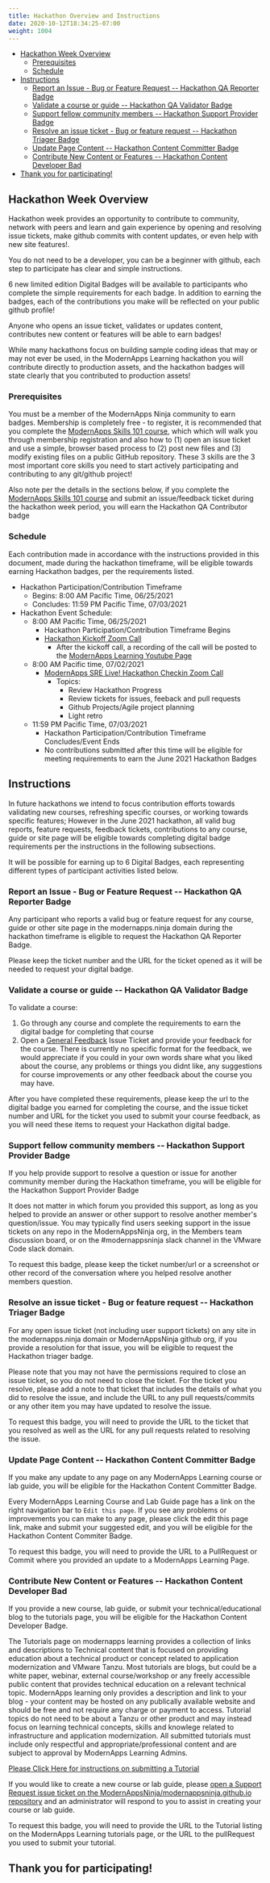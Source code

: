 ```yaml
---
title: Hackathon Overview and Instructions
date: 2020-10-12T18:34:25-07:00
weight: 1004
---
```


- [Hackathon Week Overview](#hackathon-week-overview)
  - [Prerequisites](#prerequisites)
  - [Schedule](#schedule)
- [Instructions](#instructions)
  - [Report an Issue - Bug or Feature Request -- Hackathon QA Reporter Badge](#report-an-issue---bug-or-feature-request----hackathon-qa-reporter-badge)
  - [Validate a course or guide -- Hackathon QA Validator Badge](#validate-a-course-or-guide----hackathon-qa-validator-badge)
  - [Support fellow community members -- Hackathon Support Provider Badge](#support-fellow-community-members----hackathon-support-provider-badge)
  - [Resolve an issue ticket - Bug or feature request -- Hackathon Triager Badge](#resolve-an-issue-ticket---bug-or-feature-request----hackathon-triager-badge)
  - [Update Page Content -- Hackathon Content Committer Badge](#update-page-content----hackathon-content-committer-badge)
  - [Contribute New Content or Features -- Hackathon Content Developer Bad](#contribute-new-content-or-features----hackathon-content-developer-bad)
- [Thank you for participating!](#thank-you-for-participating)

## Hackathon Week Overview

Hackathon week provides an opportunity to contribute to community, network with peers and learn and gain experience by opening and resolving issue tickets, make github commits with content updates, or even help with new site features!. 

You do not need to be a developer, you can be a beginner with github, each step to participate has clear and simple instructions. 

6 new limited edition Digital Badges will be available to participants who complete the simple requirements for each badge. In addition to earning the badges, each of the contributions you make will be reflected on your public github profile!

Anyone who opens an issue ticket, validates or updates content, contributes new content or features will be able to earn badges!

While many hackathons focus on building sample coding ideas that may or may not ever be used, in the ModernApps Learning hackathon you will contribute directly to production assets, and the hackathon badges will state clearly that you contributed to production assets!

### Prerequisites  

You must be a member of the ModernApps Ninja community to earn badges. Membership is completely free - to register, it is recommended that you complete the [ModernApps Skills 101 course](https://modernapps.ninja/course/modernappsskills101_ms4043/), which which will walk you through membership registration and also how to (1) open an issue ticket and use a simple, browser based process to (2) post new files and (3) modify existing files on a public GitHub repository. These 3 skills are the 3 most important core skills you need to start actively participating and contributing to any git/github project!

Also note per the details in the sections below, if you complete the [ModernApps Skills 101 course](https://modernapps.ninja/course/modernappsskills101_ms4043/) and submit an issue/feedback ticket during the hackathon week period, you will earn the Hackathon QA Contributor badge

### Schedule

Each contribution made in accordance with the instructions provided in this document, made during the hackathon timeframe, will be eligible towards earning Hackathon badges, per the requirements listed.

- Hackathon Participation/Contribution Timeframe
  - Begins: 8:00 AM Pacific Time, 06/25/2021
  - Concludes: 11:59 PM Pacific Time, 07/03/2021
- Hackathon Event Schedule:
  - 8:00 AM Pacific Time, 06/25/2021
    - Hackathon Participation/Contribution Timeframe Begins
    - [Hackathon Kickoff Zoom Call](https://modernapps.ninja/event/srelive_6-25-21/)
      - After the kickoff call, a recording of the call will be posted to the [ModernApps Learning Youtube Page](https://youtu.be/337vm0iwDF8)
  - 8:00 AM Pacific time, 07/02/2021
    - [ModernApps SRE Live! Hackathon Checkin Zoom Call](https://modernapps.ninja/event/srelive_7-2-21/)
      - Topics:
        - Review Hackathon Progress
        - Review tickets for issues, feeback and pull requests
        - Github Projects/Agile project planning
        - Light retro
  - 11:59 PM Pacific Time, 07/03/2021
    - Hackathon Participation/Contribution Timeframe Concludes/Event Ends
    - No contributions submitted after this time will be eligible for meeting requirements to earn the June 2021 Hackathon Badges

## Instructions

In future hackathons we intend to focus contribution efforts towards validating new courses, refreshing specific courses, or working towards specific features; However in the June 2021 hackathon, all valid bug reports, feature requests, feedback tickets, contributions to any course, guide or site page will be eligible towards completing digital badge requirements per the instructions in the following subsections. 

It will be possible for earning up to 6 Digital Badges, each representing different types of participant activities listed below.

### Report an Issue - Bug or Feature Request -- Hackathon QA Reporter Badge

Any participant who reports a valid bug or feature request for any course, guide or other site page in the modernapps.ninja domain during the hackathon timeframe is eligible to request the Hackathon QA Reporter Badge.

Please keep the ticket number and the URL for the ticket opened as it will be needed to request your digital badge.

### Validate a course or guide -- Hackathon QA Validator Badge

To validate a course:

1. Go through any course and complete the requirements to earn the digital badge for completing that course
2. Open a [General Feedback](https://github.com/ModernAppsNinja/modernappsninja.github.io/issues/new/choose) Issue Ticket and provide your feedback for the course. There is currently no specific format for the feedback, we would appreciate if you could in your own words share what you liked about the course, any problems or things you didnt like, any suggestions for course improvements or any other feedback about the course you may have. 

After you have completed these requirements, please keep the url to the digital badge you earned for completing the course, and the issue ticket number and URL for the ticket you used to submit your course feedback, as you will need these items to request your Hackathon digital badge. 

### Support fellow community members -- Hackathon Support Provider Badge

If you help provide support to resolve a question or issue for another community member during the Hackathon timeframe, you will be eligible for the Hackathon Support Provider Badge

It does not matter in which forum you provided this support, as long as you helped to provide an answer or other support to resolve another member's question/issue. You may typically find users seeking support in the issue tickets on any repo in the ModernAppsNinja org, in the Members team discussion board, or on the #modernappsninja slack channel in the VMware Code slack domain. 

To request this badge, please keep the ticket number/url or a screenshot or other record of the conversation where you helped resolve another members question.

### Resolve an issue ticket - Bug or feature request -- Hackathon Triager Badge

For any open issue ticket (not including user support tickets) on any site in the modernapps.ninja domain or ModernAppsNinja github org, if you provide a resolution for that issue, you will be eligible to request the Hackathon triager badge. 

Please note that you may not have the permissions required to close an issue ticket, so you do not need to close the ticket. For the ticket you resolve, please add a note to that ticket that includes the details of what you did to resolve the issue, and include the URL to any pull requests/commits or any other item you may have updated to resolve the issue. 

To request this badge, you will need to provide the URL to the ticket that you resolved as well as the URL for any pull requests related to resolving the issue.

### Update Page Content -- Hackathon Content Committer Badge

If you make any update to any page on any ModernApps Learning course or lab guide, you will be eligible for the Hackathon Content Committer Badge. 

Every ModernApps Learning Course and Lab Guide page has a link on the right navigation bar to `Edit this page`. If you see any problems or improvements you can make to any page, please click the edit this page link, make and submit your suggested edit, and you will be eligible for the Hackathon Content Commiter Badge. 

To request this badge, you will need to provide the URL to a PullRequest or Commit where you provided an update to a ModernApps Learning Page.

### Contribute New Content or Features -- Hackathon Content Developer Bad
If you provide a new course, lab guide, or submit your technical/educational blog to the tutorials page, you will be eligible for the Hackathon Content Developer Badge.

The Tutorials page on modernapps learning provides a collection of links and descriptions to Technical content that is focused on providing education about a technical product or concept related to application modernization and VMware Tanzu. Most tutorials are blogs, but could be a white paper, webinar, external course/workshop or any freely accessible public content that provides technical education on a relevant technical topic. ModernApps learning only provides a description and link to your blog - your content may be hosted on any publically available website and should be free and not require any charge or payment to access. Tutorial topics do not need to be about a Tanzu or other product and may instead focus on learning technical concepts, skills and knowlege related to infrastructure and application modernization. All submitted tutorials must include only respectful and appropriate/professional content and are subject to approval by ModernApps Learning Admins.

[Please Click Here for instructions on submitting a Tutorial](https://modernapps.ninja/blog/adding-a-new-blog-post/)

If you would like to create a new course or lab guide, please [open a Support Request issue ticket on the ModernAppsNinja/modernappsninja.github.io repository](https://github.com/ModernAppsNinja/modernappsninja.github.io/issues/new/choose) and an administrator will respond to you to assist in creating your course or lab guide. 

To request this badge, you will need to provide the URL to the Tutorial listing on the ModernApps Learning tutorials page, or the URL to the pullRequest you used to submit your tutorial.

## Thank you for participating!
